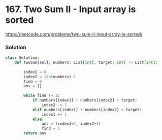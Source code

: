 # 167. Two Sum II - Input array is sorted
https://leetcode.com/problems/two-sum-ii-input-array-is-sorted/

### Solution
```python
class Solution:
    def twoSum(self, numbers: List[int], target: int) -> List[int]:
        
        index1 = 0
        index2 = len(numbers)-1
        find = 0
        ans = []
        
        while find != 1:
            if numbers[index1] + numbers[index2] > target:
                index2 -= 1
            elif numbers[index1] + numbers[index2] < target:
                index1 += 1
            else:
                ans = [index1+1, index2+1]
                find = 1
        return ans        
```

